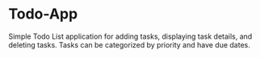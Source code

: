 # Todo-App
Simple Todo List application for adding tasks, displaying task details, and deleting tasks. Tasks can be categorized by priority and have due dates.

